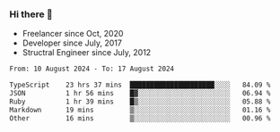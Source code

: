 ### Hi there 👋

- Freelancer since Oct, 2020
- Developer since July, 2017
- Structral Engineer since July, 2012

<!--START_SECTION:waka-->

```txt
From: 10 August 2024 - To: 17 August 2024

TypeScript    23 hrs 37 mins  █████████████████████░░░░   84.09 %
JSON          1 hr 56 mins    █▓░░░░░░░░░░░░░░░░░░░░░░░   06.94 %
Ruby          1 hr 39 mins    █▒░░░░░░░░░░░░░░░░░░░░░░░   05.88 %
Markdown      19 mins         ▒░░░░░░░░░░░░░░░░░░░░░░░░   01.16 %
Other         16 mins         ▒░░░░░░░░░░░░░░░░░░░░░░░░   00.96 %
```

<!--END_SECTION:waka-->
